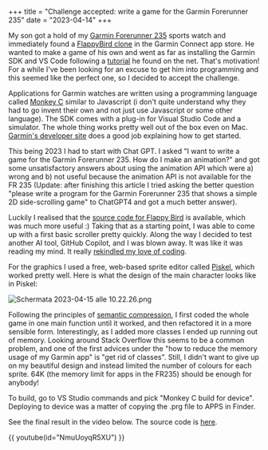 +++
title = "Challenge accepted: write a game for the Garmin Forerunner 235"
date = "2023-04-14"
+++

My son got a hold of my [Garmin Forerunner 235](https://www.garmin.com/en-US/p/pn/010-03717-54) sports watch and immediately found a [FlappyBird clone](https://apps.garmin.com/en-US/apps/baff701c-a71e-4854-bf0e-5a775793a838) in the Garmin Connect app store. He wanted to make a game of his own and went as far as installing the Garmin SDK and VS Code following a [tutorial](https://www.google.com/url?sa=t&rct=j&q=&esrc=s&source=video&cd=&cad=rja&uact=8&ved=2ahUKEwjp09Cblav-AhWJuosKHSbqBf8QtwJ6BAgJEAI&url=https%3A%2F%2Fwww.youtube.com%2Fwatch%3Fv%3D_sHBqQKpIZg&usg=AOvVaw1F1FyR10Uw1RRgL3d1Z8kV) he found on the net. That's motivation! For a while I've been looking for an excuse to get him into programming and this seemed like the perfect one, so I decided to accept the challenge.

Applications for Garmin watches are written using a programming language called [Monkey C](https://developer.garmin.com/connect-iq/monkey-c/)  similar to Javascript (i don't quite understand why they had to go invent their own and not just use Javascript or some other language). The SDK comes with a plug-in for Visual Studio Code and a simulator. The whole thing works pretty well out of the box even on Mac. [Garmin's developer site](https://developer.garmin.com/connect-iq/overview/) does a good job explaining how to get started.

This being 2023 I had to start with Chat GPT. I asked "I want to write a game for the Garmin Forerunner 235. How do I make an animation?" and got some unsatisfactory answers about using the animation API which were a) wrong and b) not useful because the animation API is not available for the FR 235 (Update: after finishing this article I tried asking the better question "please write a program for the Garmin Forerunner 235 that shows a simple 2D side-scrolling game" to ChatGPT4 and got a much better answer).

Luckily I realised that the [source code for Flappy Bird](https://github.com/Tkadla-GSG/garmin/tree/master/FlappyBird) is available, which was much more useful :) Taking that as a starting point, I was able to come up with a first basic scroller pretty quickly. Along the way I decided to test another AI tool, GitHub Copilot, and I was blown away. It was like it was reading my mind. It really [rekindled my love of coding](https://visualstudiomagazine.com/articles/2023/03/23/vs-ai.aspx?m=1&utm_source=pocket_saves).

For the graphics I used a free, web-based sprite editor called [Piskel](https://www.piskelapp.com), which worked pretty well. Here is what the design of the main character looks like in Piskel:

![Schermata 2023-04-15 alle 10.22.26.png](https://res.craft.do/user/full/58e85b69-1aa6-c3c8-74ac-daf2b8beae9a/doc/0cad32e4-23d7-41c2-94fb-61c4fc429381/1715a2a6-14ab-4a1f-8cdd-12b8ca99b6cc)

Following the principles of [semantic compression](https://caseymuratori.com/blog_0015), I first coded the whole game in one main function until it worked, and then refactored it in a more sensible form. Interestingly, as I added more classes I ended up running out of memory. Looking around Stack Overflow this seems to be a common problem, and one of the first advices under the "how to reduce the memory usage of my Garmin app" is "get rid of classes". Still, I didn't want to give up on my beautiful design and instead limited the number of colours for each sprite. 64K (the memory limit for apps in the FR235) should be enough for anybody!

To build, go to VS Studio commands and pick "Monkey C build for device". Deploying to device was a matter of copying the .prg file to APPS in Finder.

See the final result in the video below. The source code is [here](https://github.com/baleboy/dinorun).

{{ youtube(id="NmuUoyqR5XU") }}

